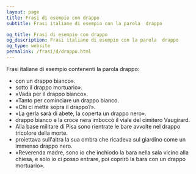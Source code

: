 ```yaml
---
layout: page
title: Frasi di esempio con drappo 
subtitle: Frasi italiane di esempio con la parola  drappo

og_title: Frasi di esempio con drappo 
og_description: Frasi italiane di esempio con la parola  drappo
og_type: website
permalink: /frasi/d/drappo.html
---
```


Frasi italiane di esempio contenenti la parola drappo:


- con un drappo bianco».
- sotto il drappo mortuario».
- «Vada per il drappo bianco».
- «Tanto per cominciare un drappo bianco.
- «Chi ci mette sopra il drappo?».
- «La gerla sarà di abete, la coperta un drappo nero».
- drappo bianco e la croce nera imboccò il viale del cimitero Vaugirard.
- Alla base militare di Pisa sono rientrate le bare avvolte nel drappo tricolore della morte.
- proiettava sull'altra la sua ombra che ricadeva sul giardino come un immenso drappo nero.
- «Reverenda madre, sono io che inchiodo la bara nella sala vicino alla chiesa, e solo io ci posso entrare, poi coprirò la bara con un drappo mortuario».
